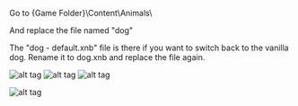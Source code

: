 Go to {Game Folder}\Content\Animals\

And replace the file named "dog"

The "dog - default.xnb" file is there if you want to switch back to the vanilla dog. Rename it to dog.xnb and replace the file again.

![alt tag](http://i.imgur.com/bUvEgRV.gif) ![alt tag](http://i.imgur.com/NcmcZMI.gif) ![alt tag](http://i.imgur.com/QIM9Tkb.gif)

![alt tag](http://pre15.deviantart.net/3a36/th/pre/f/2016/340/9/b/stardew_valley_shiba_inu__shepherd_mix__husky_pets_by_bouhm-d9vny1e.png)